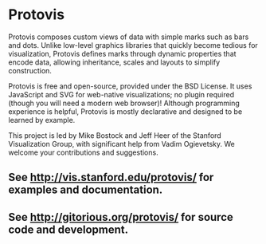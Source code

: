 # Protovis #

Protovis composes custom views of data with simple marks such as bars and dots. Unlike low-level graphics libraries that quickly become tedious for visualization, Protovis defines marks through dynamic properties that encode data, allowing inheritance, scales and layouts to simplify construction.

Protovis is free and open-source, provided under the BSD License. It uses JavaScript and SVG for web-native visualizations; no plugin required (though you will need a modern web browser)! Although programming experience is helpful, Protovis is mostly declarative and designed to be learned by example.

This project is led by Mike Bostock and Jeff Heer of the Stanford Visualization Group, with significant help from Vadim Ogievetsky. We welcome your contributions and suggestions.

## See http://vis.stanford.edu/protovis/ for examples and documentation. ##
## See http://gitorious.org/protovis/ for source code and development. ##